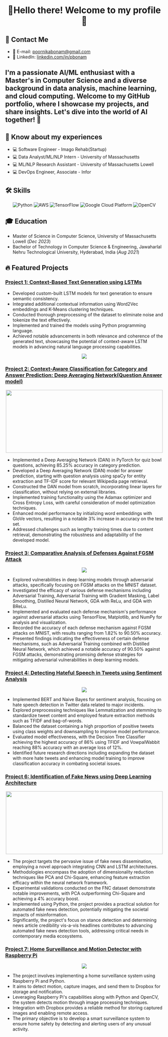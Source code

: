 

<!-- Header -->
<h1 align="center">🚀Hello there! Welcome to my profile 🌌</h1>

<!-- Contact Information -->
## 📧 Contact Me
- 📧 E-mail: poornikabonam@gmail.com
- 🔎 LinkedIn: [linkedin.com/in/pbonam](https://www.linkedin.com/in/pbonam)


<!-- Introduction -->
<p align="center">
  <h2> I'm a passionate AI/ML enthusiast with a Master's in Computer Science and a diverse background in data analysis, machine learning, and cloud computing. Welcome to my GitHub portfolio, where I showcase my projects, and share insights. Let's dive into the world of AI together! 🚀 </h2>
</p>

## 📄 Know about my experiences
- 💻 Software Engineer - Imago Rehab(Startup)
- 💻 Data Analyst/ML/NLP Intern - University of Massachusetts 
- 💻 ML/NLP Research Assistant - University of Massachusetts Lowell
- 💻 DevOps Engineer, Associate - Infor

<!-- Skills -->
## 🛠️ Skills
<p align="center">
  <img src="https://img.icons8.com/color/96/000000/python.png" alt="Python">
  <img src="https://img.icons8.com/color/96/000000/amazon-web-services.png" alt="AWS">
  <img src="https://img.icons8.com/color/96/000000/tensorflow.png" alt="TensorFlow">
  <img src="https://img.icons8.com/color/96/000000/google-cloud.png" alt="Google Cloud Platform">
  <img src="https://img.icons8.com/color/96/000000/opencv.png" alt="OpenCV">
</p>

<!-- Education -->
## 🎓 Education
- Master of Science in Computer Science, University of Massachusetts Lowell (_Dec 2023_)
- Bachelor of Technology in Computer Science & Engineering, Jawaharlal Nehru Technological University, Hyderabad, India (_Aug 2021_)

<!-- Featured Projects -->
## 🔥 Featured Projects
### [Project 1: Context-Based Text Generation using LSTMs](https://github.com/poornikabonam/Context-Based-Text-Generation-using-LSTMs)

- Developed custom-built LSTM models for text generation to ensure semantic consistency.
- Integrated additional contextual information using Word2Vec embeddings and K-Means clustering techniques.
- Conducted thorough preprocessing of the dataset to eliminate noise and tokenize the text effectively.
- Implemented and trained the models using Python programming language.
- Achieved notable advancements in both relevance and coherence of the generated text, showcasing the potential of context-aware LSTM models in advancing natural language processing capabilities.
<p align="center">
  <img src="https://github.com/poornikabonam/poornikabonam/assets/97566249/66c9c474-0b26-47f9-b80f-2a565bfcdae1"
">
</p>


### [Project 2: Context-Aware Classification for Category and Answer Prediction: Deep Averaging Network(Question Answer model)](https://github.com/poornikabonam/Context-Aware-Classification-for-Category-and-Answer-Prediction-Deep-Averaging-Network)
<p align="center">
  <img src="https://github.com/poornikabonam/poornikabonam/assets/97566249/17573ca2-f39c-486e-9375-7ed679141808" width="500" height="200">

</p>

- Implemented a Deep Averaging Network (DAN) in PyTorch for quiz bowl questions, achieving 85.25% accuracy in category prediction.    
- Developed a Deep Averaging Network (DAN) model for answer prediction, starting with question analysis using spaCy for entity extraction and TF-IDF score for relevant Wikipedia page retrieval.
- Constructed the DAN model from scratch, incorporating linear layers for classification, without relying on external libraries.
- Implemented training functionality using the Adamax optimizer and Cross Entropy Loss, with careful consideration of model optimization techniques.
- Enhanced model performance by initializing word embeddings with GloVe vectors, resulting in a notable 3% increase in accuracy on the test set.
- Addressed challenges such as lengthy training times due to content retrieval, demonstrating the robustness and adaptability of the developed model.

### [Project 3: Comparative Analysis of Defenses Against FGSM Attack](https://github.com/poornikabonam/Comparative-Analysis-of-Defenses-Against-FGSM-Attack-)
<p align="center">
  <img src="https://github.com/poornikabonam/poornikabonam/assets/97566249/fac17177-99d8-4b4b-b1b6-3e59bf3e6f6c">
</p>

- Explored vulnerabilities in deep learning models through adversarial attacks, specifically focusing on FGSM attacks on the MNIST dataset.
- Investigated the efficacy of various defense mechanisms including Adversarial Training, Adversarial Training with Gradient Masking, Label Smoothing, Distilled Neural Network, GDA with ReLu, and GDA with BReLu.
- Implemented and evaluated each defense mechanism's performance against adversarial attacks using TensorFlow, Matplotlib, and NumPy for analysis and visualization.
- Recorded the accuracy of each defense mechanism against FGSM attacks on MNIST, with results ranging from 1.82% to 90.50% accuracy.
- Presented findings indicating the effectiveness of certain defense mechanisms, such as Adversarial Training combined with Distilled Neural Network, which achieved a notable accuracy of 90.50% against FGSM attacks, demonstrating promising defense strategies for mitigating adversarial vulnerabilities in deep learning models.



### [Project 4: Detecting Hateful Speech in Tweets using Sentiment Analysis](https://github.com/poornikabonam/Detecting-Hateful-Speech-in-Tweets-using-Sentiment-Analysis)
<p align="center">
  <img src="https://github.com/poornikabonam/poornikabonam/assets/97566249/6c77cbc0-9e19-42c9-96da-c5d156c2529a">
</p>

- Implemented BERT and Naive Bayes for sentiment analysis, focusing on hate speech detection in Twitter data related to major incidents.
- Explored preprocessing techniques like Lemmatization and stemming to standardize tweet content and employed feature extraction methods such as TFIDF and bag-of-words.
- Balanced the dataset containing a high proportion of positive tweets using class weights and downsampling to improve model performance.
- Evaluated model effectiveness, with the Decision Tree Classifier achieving the highest accuracy of 86% using TFIDF and VowpalWabbit reaching 88% accuracy with an average loss of 12%.
- Identified future research directions including expanding the dataset with more hate tweets and enhancing model training to improve classification accuracy in combating societal issues.
  

### [Project 6: Identification of Fake News using Deep Learning Architecture](https://github.com/poornikabonam/fake-news-cnn-lstm-project)
<p align="center">
  <img src="https://github.com/poornikabonam/poornikabonam/assets/97566249/ac83508d-40d6-4ea3-9fe9-aa74da848208" width="500" height="200">
</p>

- The project targets the pervasive issue of fake news dissemination, employing a novel approach integrating CNN and LSTM architectures.
- Methodologies encompass the adoption of dimensionality reduction techniques like PCA and Chi-Square, enhancing feature extraction efficacy within the neural network framework.
- Experimental validations conducted on the FNC dataset demonstrate notable improvements, with PCA outperforming Chi-Square and achieving a 4% accuracy boost.
- Implemented using Python, the project provides a practical solution for automated fake news detection, potentially mitigating the societal impacts of misinformation.
- Significantly, the project's focus on stance detection and determining news article credibility vis-a-vis headlines contributes to advancing automated fake news detection tools, addressing critical needs in contemporary media ecosystems.
  
### [Project 7: Home Surveillance and Motion Detector with Raspberry Pi](https://github.com/poornikabonam/home-surveillance-project)
<p align="center">
  <img src="https://github.com/poornikabonam/poornikabonam/assets/97566249/2903f934-4b59-4188-a86a-76d1fc7a5d11">
</p>

- The project involves implementing a home surveillance system using Raspberry Pi and Python.
- It aims to detect motion, capture images, and send them to Dropbox for storage and notification.
- Leveraging Raspberry Pi's capabilities along with Python and OpenCV, the system detects motion through image processing techniques.
- Integration with Dropbox provides a reliable method for storing captured images and enabling remote access.
- The primary objective is to develop a smart surveillance system to ensure home safety by detecting and alerting users of any unusual activity.

